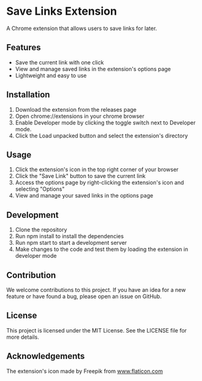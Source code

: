 # Save Links Extension

A Chrome extension that allows users to save links for later.

## Features
* Save the current link with one click
* View and manage saved links in the extension's options page
* Lightweight and easy to use
## Installation
1. Download the extension from the releases page
2. Open chrome://extensions in your chrome browser
3. Enable Developer mode by clicking the toggle switch next to Developer mode.
4. Click the Load unpacked button and select the extension's directory
## Usage
1. Click the extension's icon in the top right corner of your browser
2. Click the "Save Link" button to save the current link
3. Access the options page by right-clicking the extension's icon and selecting "Options"
4. View and manage your saved links in the options page
## Development
1. Clone the repository
2. Run npm install to install the dependencies
3. Run npm start to start a development server
4. Make changes to the code and test them by loading the extension in developer mode
## Contribution
We welcome contributions to this project. If you have an idea for a new feature or have found a bug, please open an issue on GitHub.

## License
This project is licensed under the MIT License. See the LICENSE file for more details.

## Acknowledgements
The extension's icon made by Freepik from www.flaticon.com
